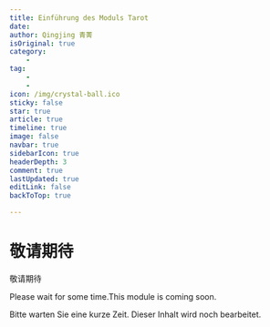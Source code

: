 ```yaml
---
title: Einführung des Moduls Tarot
date: 
author: Qingjing 青菁
isOriginal: true
category: 
    - 
tag:
    - 
    - 
icon: /img/crystal-ball.ico
sticky: false
star: true
article: true
timeline: true
image: false
navbar: true
sidebarIcon: true
headerDepth: 3
comment: true
lastUpdated: true
editLink: false
backToTop: true

---
```




# 敬请期待

敬请期待

Please wait for some time.This module is coming soon. 

Bitte warten Sie eine kurze Zeit. Dieser Inhalt wird noch bearbeitet.
